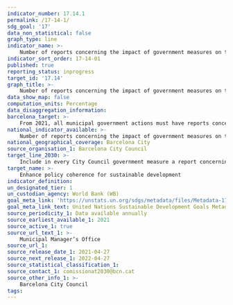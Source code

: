 ```yaml
---
indicator_number: 17.14.1
permalink: /17-14-1/
sdg_goal: '17'
data_non_statistical: false
graph_type: line
indicator_name: >-
    Number of reports concerning the impact of government measures on the 2030 Agenda
indicator_sort_order: 17-14-01
published: true
reporting_status: inprogress
target_id: '17.14'
graph_title: >-
    Number of reports concerning the impact of government measures on the 2030 Agenda
data_show_map: false
computation_units: Percentage
data_disaggregation_information: 
barcelona_target: >-
    From 2021, all municipal government actions must have reports concerning their impact on the 2030 Agenda and the city’s businesses and organisations must include them in their accountability
national_indicator_available: >-
    Number of reports concerning the impact of government measures on the 2030 Agenda
national_geographical_coverage: Barcelona City
source_organisation_1: Barcelona City Council
target_line_2030: >-
    Include in every City Council government measure a report concerning its impact on the 2030 Agenda and promote the presence of the 2030 Agenda in society and in business 
target_name: >-
    Enhance policy coherence for sustainable development
indicator_definition:
un_designated_tier: 1
un_custodian_agency: World Bank (WB)
goal_meta_link: 'https://unstats.un.org/sdgs/metadata/files/Metadata-17-14-01.pdf'
goal_meta_link_text: United Nations Sustainable Development Goals Metadata (pdf 894kB)
source_periodicity_1: Data available annually
source_earliest_available_1: 2021
source_active_1: true
source_url_text_1: >-
    Municipal Manager’s Office
source_url_1: 
source_release_date_1: 2021-04-27
source_next_release_1: 2022-04-27
source_statistical_classification_1: 
source_contact_1: comissionat2030@bcn.cat
source_other_info_1: >-
    Barcelona City Council
tags:
---
```

